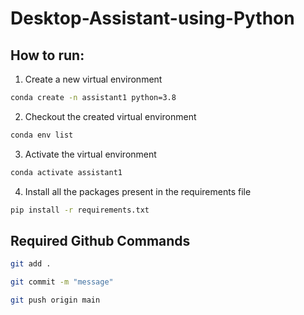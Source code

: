 # Desktop-Assistant-using-Python

## How to run:

1. Create a new virtual environment

```bash
conda create -n assistant1 python=3.8

```

2. Checkout the created virtual environment

```bash
conda env list

```

3. Activate the virtual environment

```bash
conda activate assistant1 

```

4. Install all the packages present in the requirements file


```bash
pip install -r requirements.txt

```


## Required Github Commands

```bash
git add .

git commit -m "message"

git push origin main
```
